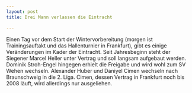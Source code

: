 ```yaml
---
layout: post
title: Drei Mann verlassen die Eintracht

---
```


Einen Tag vor dem Start der Wintervorbereitung (morgen ist Trainingsauftakt und das Hallenturnier in Frankfurt), gibt es einige Veränderungen im Kader der Eintracht. Seit Jahresbeginn steht der Siegener Marcel Heller unter Vertrag und soll langsam aufgebaut werden. Dominik Stroh-Engel hingegen erhielt die Freigabe und wird wohl zum SV Wehen wechseln. Alexander Huber und Daniyel Cimen wechseln nach Braunschweig in die 2. Liga. Cimen, dessen Vertrag in Frankfurt noch bis 2008 läuft, wird allerdings nur ausgeliehen. 


